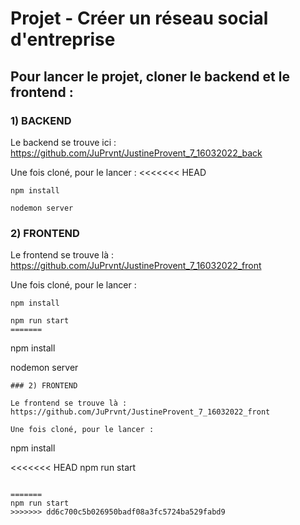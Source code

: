 # Projet - Créer un réseau social d'entreprise

## Pour lancer le projet, cloner le backend et le frontend :

### 1) BACKEND

Le backend se trouve ici : https://github.com/JuPrvnt/JustineProvent_7_16032022_back

Une fois cloné, pour le lancer :
<<<<<<< HEAD

```
npm install

nodemon server
```

### 2) FRONTEND

Le frontend se trouve là : https://github.com/JuPrvnt/JustineProvent_7_16032022_front

Une fois cloné, pour le lancer :

```
npm install

npm run start
=======
```

npm install

nodemon server

```
### 2) FRONTEND

Le frontend se trouve là : https://github.com/JuPrvnt/JustineProvent_7_16032022_front

Une fois cloné, pour le lancer :
```

npm install

<<<<<<< HEAD
npm run start

```

=======
npm run start 
>>>>>>> dd6c700c5b026950badf08a3fc5724ba529fabd9
```
